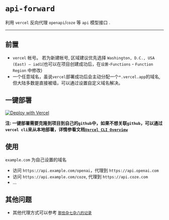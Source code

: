 # `api-forward` 

利用 `vercel` 反向代理 `openapi`/`coze` 等 `api` 模型接口 .

---  
## 前置
- `vercel` 帐号。 若为新建帐号, 区域建议优先选择 `Washington, D.C., USA (East) – iad1`(也可以在项目创建成功后，在`设置`-`Functions` - `Function Region` 中修改)
- 一个任意域名，虽说`vercel`部署成功后会主动分配一个`*.vercel.app`的域名, 但大陆多数是直接被墙，可以通过设置自定义域名解决。

## 一键部署
[![Deploy with Vercel](https://vercel.com/button)](https://vercel.com/new/clone?repository-url=https://github.com/0x5c0f/api-forward)  

**注: 一键部署需要克隆到项目到自己的`github`中，如果不想关联`github`，可以通过`vercel cli`来从本地部署，详情参看文档[`Vercel CLI Overview`](https://vercel.com/docs/cli)**    


## 使用
`example.com` 为自己设置的域名  
- 访问 `https://api.example.com/openai`，代理到 `https://api.openai.com`  
- 访问 `https://api.example.com/coze`, 代理到 `https://api.coze.com`
- ...

## 其他问题 
- 其他代理方式可以参考 [`那些杂七杂八的记录`](https://blog.0x5c0f.cc/2021/%E9%82%A3%E4%BA%9B%E6%9D%82%E4%B8%83%E6%9D%82%E5%85%AB%E7%9A%84%E8%AE%B0%E5%BD%95/#openai-api%E6%8E%A5%E5%8F%A3%E5%8F%8D%E5%90%91%E4%BB%A3%E7%90%86%E5%AE%9E%E7%8E%B0%E5%9B%BD%E5%86%85%E7%9B%B4%E6%8E%A5%E4%BD%BF%E7%94%A8)  
